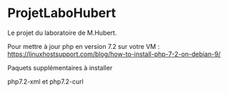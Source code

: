 # ProjetLaboHubert
Le projet du laboratoire de M.Hubert.

Pour mettre à jour php en version 7.2 sur votre VM :
https://linuxhostsupport.com/blog/how-to-install-php-7-2-on-debian-9/

Paquets supplémentaires à installer

php7.2-xml et php7.2-curl

